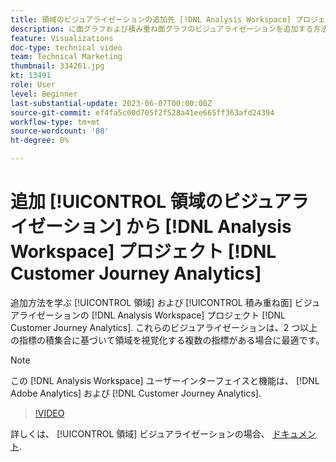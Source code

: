 ```yaml
---
title: 領域のビジュアライゼーションの追加先 [!DNL Analysis Workspace] プロジェクト
description: に面グラフおよび積み重ね面グラフのビジュアライゼーションを追加する方法を説明します。 [!DNL Analysis Workspace] プロジェクト [!DNL Customer Journey Analytics].
feature: Visualizations
doc-type: technical video
team: Technical Marketing
thumbnail: 334261.jpg
kt: 13491
role: User
level: Beginner
last-substantial-update: 2023-06-07T00:00:00Z
source-git-commit: ef4fa5c00d705f2f528a41ee665ff363afd24394
workflow-type: tm+mt
source-wordcount: '88'
ht-degree: 0%

---
```


# 追加 [!UICONTROL 領域のビジュアライゼーション] から [!DNL Analysis Workspace] プロジェクト [!DNL Customer Journey Analytics]

追加方法を学ぶ [!UICONTROL 領域] および [!UICONTROL 積み重ね面] ビジュアライゼーションの [!DNL Analysis Workspace] プロジェクト [!DNL Customer Journey Analytics]. これらのビジュアライゼーションは、2 つ以上の指標の積集合に基づいて領域を視覚化する複数の指標がある場合に最適です。

>[!NOTE]
>
>この [!DNL Analysis Workspace] ユーザーインターフェイスと機能は、 [!DNL Adobe Analytics] および [!DNL Customer Journey Analytics].

>[!VIDEO](https://video.tv.adobe.com/v/334261/?quality=12&learn=on)

詳しくは、 [!UICONTROL 領域] ビジュアライゼーションの場合、 [ドキュメント](https://experienceleague.adobe.com/docs/analytics-platform/using/cja-workspace/visualizations/area.html).
